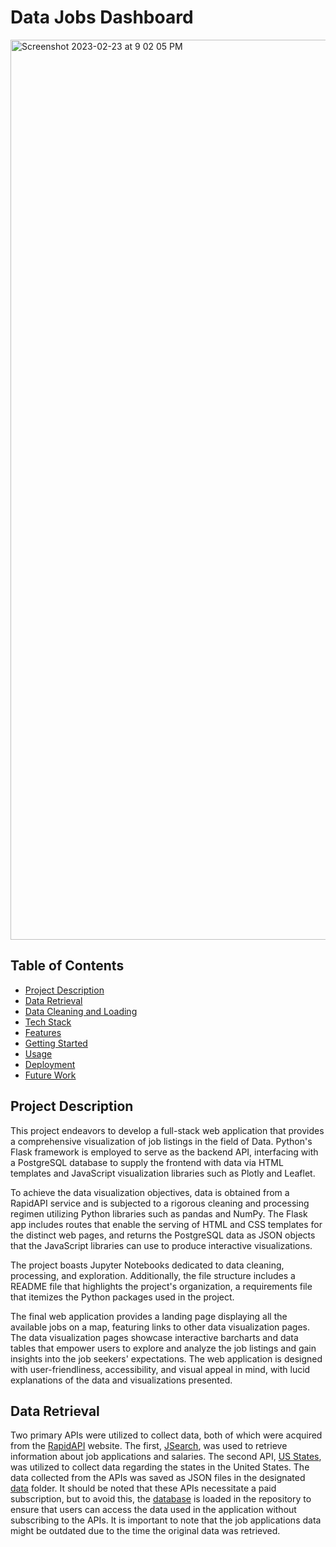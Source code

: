 # Data Jobs Dashboard
<img width="1440" alt="Screenshot 2023-02-23 at 9 02 05 PM" src="https://user-images.githubusercontent.com/112406455/221083541-19cbe38b-1402-471d-a8f7-61afb310f2ed.png">

## Table of Contents
- [Project Description](#project-description)
- [Data Retrieval](#data-retrieval)
- [Data Cleaning and Loading](#data-cleaning-and-loading)
- [Tech Stack](#tech-stack)
- [Features](#features)
- [Getting Started](#getting-started)
- [Usage](#usage)
- [Deployment](#deployment)
- [Future Work](#future-work)

## Project Description
This project endeavors to develop a full-stack web application that provides a comprehensive visualization of job listings in the field of Data. Python's Flask framework is employed to serve as the backend API, interfacing with a PostgreSQL database to supply the frontend with data via HTML templates and JavaScript visualization libraries such as Plotly and Leaflet.

To achieve the data visualization objectives, data is obtained from a RapidAPI service and is subjected to a rigorous cleaning and processing regimen utilizing Python libraries such as pandas and NumPy. The Flask app includes routes that enable the serving of HTML and CSS templates for the distinct web pages, and returns the PostgreSQL data as JSON objects that the JavaScript libraries can use to produce interactive visualizations.

The project boasts Jupyter Notebooks dedicated to data cleaning, processing, and exploration. Additionally, the file structure includes a README file that highlights the project's organization, a requirements file that itemizes the Python packages used in the project.

The final web application provides a landing page displaying all the available jobs on a map, featuring links to other data visualization pages. The data visualization pages showcase interactive barcharts and data tables that empower users to explore and analyze the job listings and gain insights into the job seekers' expectations. The web application is designed with user-friendliness, accessibility, and visual appeal in mind, with lucid explanations of the data and visualizations presented.

## Data Retrieval 
Two primary APIs were utilized to collect data, both of which were acquired from the [RapidAPI](https://rapidapi.com/?utm_source=google&utm_medium=cpc&utm_campaign=DSA&utm_term=_&gclid=Cj0KCQiAutyfBhCMARIsAMgcRJQUSlXGt8wfcjrg6hz3N7sveOb40InsdWTgGZeDZ9ZUqBGoC34Ags4aAnEwEALw_wcB) website. The first, [JSearch](https://rapidapi.com/letscrape-6bRBa3QguO5/api/jsearch), was used to retrieve information about job applications and salaries. The second API, [US States](https://rapidapi.com/aptitudeapps/api/us-states/), was utilized to collect data regarding the states in the United States. The data collected from the APIs was saved as JSON files in the designated [data](https://github.com/JeremyTallant/data_jobs_dashboard/tree/main/data) folder. It should be noted that these APIs necessitate a paid subscription, but to avoid this, the [database](https://github.com/JeremyTallant/data_jobs_dashboard/tree/main/database) is loaded in the repository to ensure that users can access the data used in the application without subscribing to the APIs. It is important to note that the job applications data might be outdated due to the time the original data was retrieved.  
